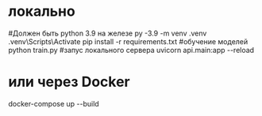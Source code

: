 # локально
#Должен быть python 3.9 на железе
py -3.9 -m venv .venv
.venv\Scripts\Activate
pip install -r requirements.txt
#обучение моделей
python train.py
#запус локального сервера
uvicorn api.main:app --reload



# или через Docker
docker-compose up --build

